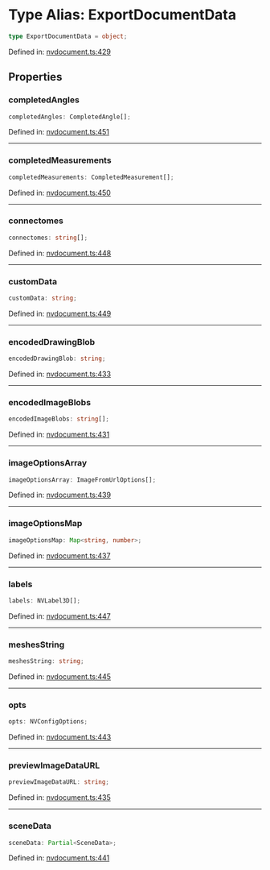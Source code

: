 # Type Alias: ExportDocumentData

```ts
type ExportDocumentData = object;
```

Defined in: [nvdocument.ts:429](https://github.com/niivue/niivue/blob/main/packages/niivue/src/nvdocument.ts#L429)

## Properties

### completedAngles

```ts
completedAngles: CompletedAngle[];
```

Defined in: [nvdocument.ts:451](https://github.com/niivue/niivue/blob/main/packages/niivue/src/nvdocument.ts#L451)

---

### completedMeasurements

```ts
completedMeasurements: CompletedMeasurement[];
```

Defined in: [nvdocument.ts:450](https://github.com/niivue/niivue/blob/main/packages/niivue/src/nvdocument.ts#L450)

---

### connectomes

```ts
connectomes: string[];
```

Defined in: [nvdocument.ts:448](https://github.com/niivue/niivue/blob/main/packages/niivue/src/nvdocument.ts#L448)

---

### customData

```ts
customData: string;
```

Defined in: [nvdocument.ts:449](https://github.com/niivue/niivue/blob/main/packages/niivue/src/nvdocument.ts#L449)

---

### encodedDrawingBlob

```ts
encodedDrawingBlob: string;
```

Defined in: [nvdocument.ts:433](https://github.com/niivue/niivue/blob/main/packages/niivue/src/nvdocument.ts#L433)

---

### encodedImageBlobs

```ts
encodedImageBlobs: string[];
```

Defined in: [nvdocument.ts:431](https://github.com/niivue/niivue/blob/main/packages/niivue/src/nvdocument.ts#L431)

---

### imageOptionsArray

```ts
imageOptionsArray: ImageFromUrlOptions[];
```

Defined in: [nvdocument.ts:439](https://github.com/niivue/niivue/blob/main/packages/niivue/src/nvdocument.ts#L439)

---

### imageOptionsMap

```ts
imageOptionsMap: Map<string, number>;
```

Defined in: [nvdocument.ts:437](https://github.com/niivue/niivue/blob/main/packages/niivue/src/nvdocument.ts#L437)

---

### labels

```ts
labels: NVLabel3D[];
```

Defined in: [nvdocument.ts:447](https://github.com/niivue/niivue/blob/main/packages/niivue/src/nvdocument.ts#L447)

---

### meshesString

```ts
meshesString: string;
```

Defined in: [nvdocument.ts:445](https://github.com/niivue/niivue/blob/main/packages/niivue/src/nvdocument.ts#L445)

---

### opts

```ts
opts: NVConfigOptions;
```

Defined in: [nvdocument.ts:443](https://github.com/niivue/niivue/blob/main/packages/niivue/src/nvdocument.ts#L443)

---

### previewImageDataURL

```ts
previewImageDataURL: string;
```

Defined in: [nvdocument.ts:435](https://github.com/niivue/niivue/blob/main/packages/niivue/src/nvdocument.ts#L435)

---

### sceneData

```ts
sceneData: Partial<SceneData>;
```

Defined in: [nvdocument.ts:441](https://github.com/niivue/niivue/blob/main/packages/niivue/src/nvdocument.ts#L441)
